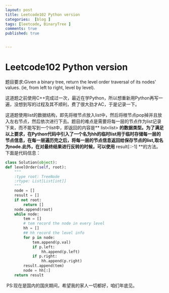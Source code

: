 ```yaml
---
layout: post
title: Leetcode102 Python version
categories:  [blog ]
tags: [leetcode, BinaryTree ]
comments: true
published: true


---
```

# Leetcode102 Python version
题目要求:Given a binary tree, return the level order traversal of its nodes' values. (ie, from left to right, level by level).

这道题之前使用C++完成过一次，最近在学Python，所以想重新用Python再写一遍，没想到写的过程及其不顺利，费了很大劲才AC，于是记录一下。

这道题使用list的数据结构，即先将根节点放入list中，然后将根节点pop掉并且放入左右节点，然后依次进行下去。题目的难点是需要将每一层的节点作为list记录下来，而不能写到一个list中，即返回的内容是** list<list<int>> **的数据类型。为了满足以上要求，在Python代码中引入了一个名为hh的临时list用于临时存储每一层的节点信息，在每一层遍历完之后，将每一层的节点信息返回给保存节点的list,取名为node.此外，在对最终结果进行反转的时候，可以使用** result[::-1] **的方法。下面是代码信息：

```python
class Solution(object):
def levelOrder(self, root):
    """
    :type root: TreeNode
    :rtype: List[List[int]]
    """
    node = []
    result = []
    if not root:
        return []
    node.append(root)
    while node:
        tem = []
        # tem record the node in every level
        hh = []
        ## hh record the level info
        for p in node:
            tem.append(p.val)
            if p.left:
                hh.append(p.left)
            if p.right:
                hh.append(p.right)
        result.append(tem)
        node = hh[:]
    return result
```

​       PS:现在是国内的国庆期间，希望我的家人一切都好，咱们年底见。
